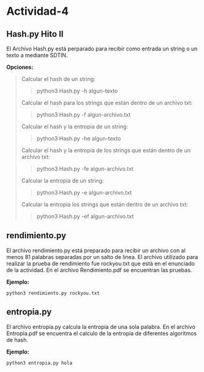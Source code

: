 # Actividad-4

## Hash.py Hito II

El Archivo Hash.py está perparado para recibir como entrada un string o un texto a mediante SDTIN.

**Opciones:**

>Calcular el hash de un string:
>>python3 Hash.py -h algun-texto
>
>Calcular el hash para los strings que están dentro de un archivo txt:
>>python3 Hash.py -f algun-archivo.txt
>
>Calcular el hash y la entropia de un string:
>>python3 Hash.py -he algun-texto
>
>Calcular el hash y la entropia de los strings que están dentro de un archivo txt:
>>python3 Hash.py -fe algun-archivo.txt
>
>Calcular la entropia de un string:
>>python3 Hash.py -e algun-archivo.txt
>
>Calcular la entropia los strings que están dentro de un archivo txt:
>>python3 Hash.py -ef algun-archivo.txt

## rendimiento.py

El archivo rendimiento.py está preparado para recibir un archivo con al menos 81 palabras separadas por un salto de linea. El archivo utilizado para realizar la prueba de rendimiento fue rockyou.txt que está en el enunciado de la actividad. En el archivo Rendimiento.pdf se encuentran las pruebas.

**Ejemplo:**

``python3 rendimiento.py rockyou.txt``

## entropia.py

El archivo entropia.py calcula la entropia de una sola palabra. En el archivo Entropía.pdf se encuentra el calculo de la entropía de diferentes algoritmos de hash.

**Ejemplo:**

``python3 entropia.py hola``
